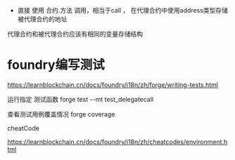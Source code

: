 - 直接 使用 合约.方法 调用，相当于call  ， 在代理合约中使用address类型存储被代理合约的地址

代理合约和被代理合约应该有相同的变量存储结构

# foundry编写测试
https://learnblockchain.cn/docs/foundry/i18n/zh/forge/writing-tests.html

运行指定 测试函数
forge test  --mt test_delegatecall

查看测试用例覆盖情况
forge coverage


cheatCode

https://learnblockchain.cn/docs/foundry/i18n/zh/cheatcodes/environment.html


